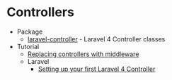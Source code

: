# Controllers
* Package
    - [laravel-controller](http://goo.gl/5yi7Ti) - Laravel 4 Controller classes
* Tutorial
    - [Replacing controllers with middleware](http://goo.gl/PvGc6K)
    - Laravel
        - [Setting up your first Laravel 4 Controller](http://goo.gl/go0G0e)
